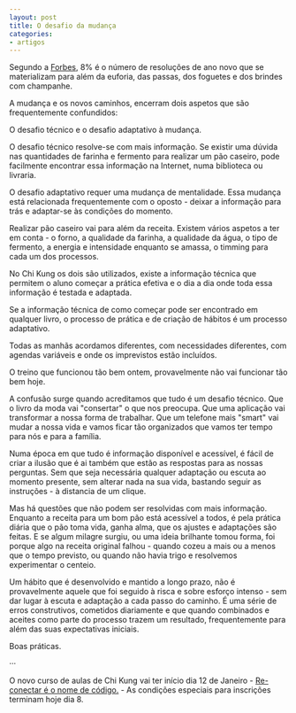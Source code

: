 ```yaml
---
layout: post
title: O desafio da mudança
categories:
- artigos
---
```

Segundo a [Forbes](http://www.forbes.com/sites/dandiamond/2013/01/01/just-8-of-people-achieve-their-new-years-resolutions-heres-how-they-did-it/), 8% é o número de resoluções de ano novo que se materializam para além da euforia, das passas, dos foguetes e dos brindes com champanhe. 

A mudança e os novos caminhos, encerram dois aspetos que são frequentemente confundidos:

O desafio técnico e o desafio adaptativo à mudança. 

O desafio técnico resolve-se com mais informação. Se existir uma dúvida nas quantidades de farinha e fermento para realizar um pão caseiro, pode facilmente encontrar essa informação na Internet, numa biblioteca ou livraria.

O desafio adaptativo requer uma mudança de mentalidade. Essa mudança está relacionada frequentemente com o oposto - deixar a informação para trás e adaptar-se às condições do momento. 

Realizar pão caseiro vai para além da receita. Existem vários aspetos a ter em conta - o forno, a qualidade da farinha, a qualidade da água, o tipo de fermento, a energia e intensidade enquanto se amassa, o timming para cada um dos processos.

No Chi Kung os dois são utilizados, existe a informação técnica que permitem o aluno começar a prática efetiva e o dia a dia onde toda essa informação é testada e adaptada. 

Se a informação técnica de como começar pode ser encontrado em qualquer livro, o processo de prática e de criação de hábitos é um processo adaptativo. 

Todas as manhãs acordamos diferentes, com necessidades diferentes, com agendas variáveis e onde os imprevistos estão incluídos. 

O treino que funcionou tão bem ontem, provavelmente não vai funcionar tão bem hoje. 

A confusão surge quando acreditamos que tudo é um desafio técnico. Que o livro da moda vai "consertar" o que nos preocupa. Que uma aplicação vai transformar a nossa forma de trabalhar. Que um telefone mais "smart" vai mudar a nossa vida e vamos ficar tão organizados que vamos ter tempo para nós e para a família. 

Numa época em que tudo é informação disponível e acessível, é fácil de criar a ilusão que é ai também que estão as respostas para as nossas perguntas. Sem que seja necessária qualquer adaptação ou escuta ao momento presente, sem alterar nada na sua vida, bastando seguir as instruções - à distancia de um clique. 

Mas há questões que não podem ser resolvidas com mais informação. Enquanto a receita para um bom pão está acessível a todos, é pela prática diária que o pão toma vida, ganha alma, que os ajustes e adaptações são feitas. E se algum milagre surgiu, ou uma ideia brilhante tomou forma, foi porque algo na receita original falhou - quando cozeu a mais ou a menos que o tempo previsto, ou quando não havia trigo e resolvemos experimentar o centeio. 

Um hábito que é desenvolvido e mantido a longo prazo, não é provavelmente aquele que foi seguido à risca e sobre esforço intenso - sem dar lugar à escuta e adaptação a cada passo do caminho. É uma série de erros construtivos, cometidos diariamente e que quando combinados e aceites como parte do processo trazem um resultado, frequentemente para além das suas expectativas iniciais.

Boas práticas.

··· 

O novo curso de aulas de Chi Kung vai ter início dia 12 de Janeiro - [Re-conectar é o nome de código.](http://lourencoazevedo.com/aulas.html) - As condições especiais para inscrições terminam hoje dia 8. 